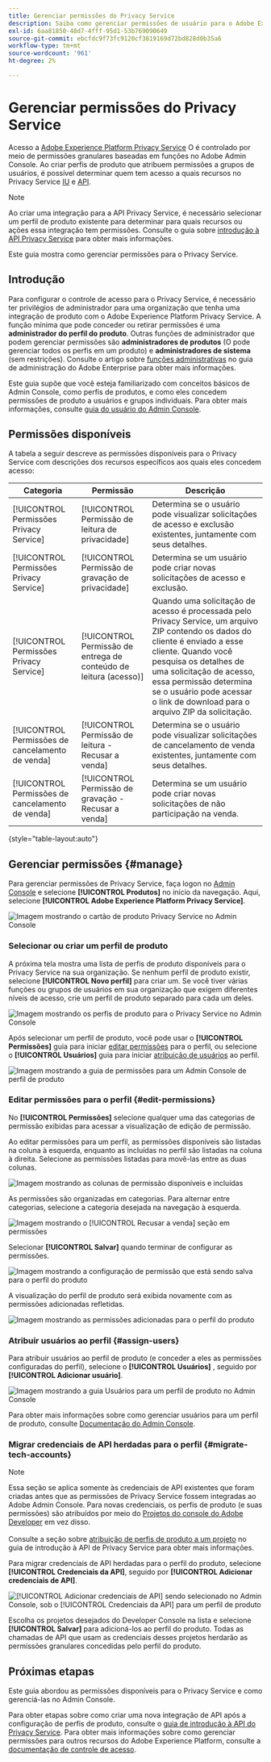 ```yaml
---
title: Gerenciar permissões do Privacy Service
description: Saiba como gerenciar permissões de usuário para o Adobe Experience Platform Privacy Service usando o Adobe Admin Console.
exl-id: 6aa81850-48d7-4fff-95d1-53b769090649
source-git-commit: ebcfdc9f73fc9120cf3819169d72bd828d0b35a6
workflow-type: tm+mt
source-wordcount: '961'
ht-degree: 2%

---
```


# Gerenciar permissões do Privacy Service

Acesso a [Adobe Experience Platform Privacy Service](./home.md) O é controlado por meio de permissões granulares baseadas em funções no Adobe Admin Console. Ao criar perfis de produto que atribuem permissões a grupos de usuários, é possível determinar quem tem acesso a quais recursos no Privacy Service [IU](./ui/overview.md) e [API](./api/overview.md).

>[!NOTE]
>
>Ao criar uma integração para a API Privacy Service, é necessário selecionar um perfil de produto existente para determinar para quais recursos ou ações essa integração tem permissões. Consulte o guia sobre [introdução à API Privacy Service](./api/getting-started.md) para obter mais informações.

Este guia mostra como gerenciar permissões para o Privacy Service.

## Introdução

Para configurar o controle de acesso para o Privacy Service, é necessário ter privilégios de administrador para uma organização que tenha uma integração de produto com o Adobe Experience Platform Privacy Service. A função mínima que pode conceder ou retirar permissões é uma **administrador do perfil do produto**. Outras funções de administrador que podem gerenciar permissões são **administradores de produtos** (O pode gerenciar todos os perfis em um produto) e **administradores de sistema** (sem restrições). Consulte o artigo sobre [funções administrativas](https://helpx.adobe.com/enterprise/using/admin-roles.html) no guia de administração do Adobe Enterprise para obter mais informações.

Este guia supõe que você esteja familiarizado com conceitos básicos de Admin Console, como perfis de produtos, e como eles concedem permissões de produto a usuários e grupos individuais. Para obter mais informações, consulte [guia do usuário do Admin Console](https://helpx.adobe.com/br/enterprise/using/admin-console.html).

## Permissões disponíveis

A tabela a seguir descreve as permissões disponíveis para o Privacy Service com descrições dos recursos específicos aos quais eles concedem acesso:

| Categoria | Permissão | Descrição |
| --- | --- | --- |
| [!UICONTROL Permissões Privacy Service] | [!UICONTROL Permissão de leitura de privacidade] | Determina se o usuário pode visualizar solicitações de acesso e exclusão existentes, juntamente com seus detalhes. |
| [!UICONTROL Permissões Privacy Service] | [!UICONTROL Permissão de gravação de privacidade] | Determina se um usuário pode criar novas solicitações de acesso e exclusão. |
| [!UICONTROL Permissões Privacy Service] | [!UICONTROL Permissão de entrega de conteúdo de leitura (acesso)] | Quando uma solicitação de acesso é processada pelo Privacy Service, um arquivo ZIP contendo os dados do cliente é enviado a esse cliente. Quando você pesquisa os detalhes de uma solicitação de acesso, essa permissão determina se o usuário pode acessar o link de download para o arquivo ZIP da solicitação. |
| [!UICONTROL Permissões de cancelamento de venda] | [!UICONTROL Permissão de leitura - Recusar a venda] | Determina se o usuário pode visualizar solicitações de cancelamento de venda existentes, juntamente com seus detalhes. |
| [!UICONTROL Permissões de cancelamento de venda] | [!UICONTROL Permissão de gravação - Recusar a venda] | Determina se um usuário pode criar novas solicitações de não participação na venda. |

{style="table-layout:auto"}

## Gerenciar permissões {#manage}

Para gerenciar permissões de Privacy Service, faça logon no [Admin Console](https://adminconsole.adobe.com/) e selecione **[!UICONTROL Produtos]** no início da navegação. Aqui, selecione **[!UICONTROL Adobe Experience Platform Privacy Service]**.

![Imagem mostrando o cartão de produto Privacy Service no Admin Console](./images/permissions/privacy-service-card.png)

### Selecionar ou criar um perfil de produto

A próxima tela mostra uma lista de perfis de produto disponíveis para o Privacy Service na sua organização. Se nenhum perfil de produto existir, selecione **[!UICONTROL Novo perfil]** para criar um. Se você tiver várias funções ou grupos de usuários em sua organização que exigem diferentes níveis de acesso, crie um perfil de produto separado para cada um deles.

![Imagem mostrando os perfis de produto para o Privacy Service no Admin Console](./images/permissions/select-or-create-profile.png)

Após selecionar um perfil de produto, você pode usar o **[!UICONTROL Permissões]** guia para iniciar [editar permissões](#edit-permissions) para o perfil, ou selecione o **[!UICONTROL Usuários]** guia para iniciar [atribuição de usuários](#assign-users) ao perfil.

![Imagem mostrando a guia de permissões para um Admin Console de perfil de produto](./images/permissions/users-permissions-tabs.png)

### Editar permissões para o perfil {#edit-permissions}

No **[!UICONTROL Permissões]** selecione qualquer uma das categorias de permissão exibidas para acessar a visualização de edição de permissão.

Ao editar permissões para um perfil, as permissões disponíveis são listadas na coluna à esquerda, enquanto as incluídas no perfil são listadas na coluna à direita. Selecione as permissões listadas para movê-las entre as duas colunas.

![Imagem mostrando as colunas de permissão disponíveis e incluídas](./images/permissions/edit-permissions.png)

As permissões são organizadas em categorias. Para alternar entre categorias, selecione a categoria desejada na navegação à esquerda.

![Imagem mostrando o [!UICONTROL Recusar a venda] seção em permissões](./images/permissions/switch-category.png)

Selecionar **[!UICONTROL Salvar]** quando terminar de configurar as permissões.

![Imagem mostrando a configuração de permissão que está sendo salva para o perfil do produto](./images/permissions/save-permissions.png)

A visualização do perfil de produto será exibida novamente com as permissões adicionadas refletidas.

![Imagem mostrando as permissões adicionadas para o perfil do produto](./images/permissions/permissions-added.png)

### Atribuir usuários ao perfil {#assign-users}

Para atribuir usuários ao perfil de produto (e conceder a eles as permissões configuradas do perfil), selecione o **[!UICONTROL Usuários]** , seguido por **[!UICONTROL Adicionar usuário]**.

![Imagem mostrando a guia Usuários para um perfil de produto no Admin Console](./images/permissions/manage-users.png)

Para obter mais informações sobre como gerenciar usuários para um perfil de produto, consulte [Documentação do Admin Console](https://helpx.adobe.com/br/enterprise/using/manage-product-profiles.html).

### Migrar credenciais de API herdadas para o perfil {#migrate-tech-accounts}

>[!NOTE]
>
>Essa seção se aplica somente às credenciais de API existentes que foram criadas antes que as permissões de Privacy Service fossem integradas ao Adobe Admin Console. Para novas credenciais, os perfis de produto (e suas permissões) são atribuídos por meio do [Projetos do console do Adobe Developer](https://developer.adobe.com/developer-console/docs/guides/projects/) em vez disso.<br><br>Consulte a seção sobre [atribuição de perfis de produto a um projeto](./api/getting-started.md#product-profiles) no guia de introdução à API de Privacy Service para obter mais informações.

Para migrar credenciais de API herdadas para o perfil do produto, selecione **[!UICONTROL Credenciais da API]**, seguido por **[!UICONTROL Adicionar credenciais de API]**.

![[!UICONTROL Adicionar credenciais de API] sendo selecionado no Admin Console, sob o [!UICONTROL Credenciais da API] para um perfil de produto](./images/permissions/api-credentials.png)

Escolha os projetos desejados do Developer Console na lista e selecione **[!UICONTROL Salvar]** para adicioná-los ao perfil do produto. Todas as chamadas de API que usam as credenciais desses projetos herdarão as permissões granulares concedidas pelo perfil do produto.

## Próximas etapas

Este guia abordou as permissões disponíveis para o Privacy Service e como gerenciá-las no Admin Console.

Para obter etapas sobre como criar uma nova integração de API após a configuração de perfis de produto, consulte o [guia de introdução à API do Privacy Service](./api/getting-started.md). Para obter mais informações sobre como gerenciar permissões para outros recursos do Adobe Experience Platform, consulte a [documentação de controle de acesso](../access-control/home.md).

